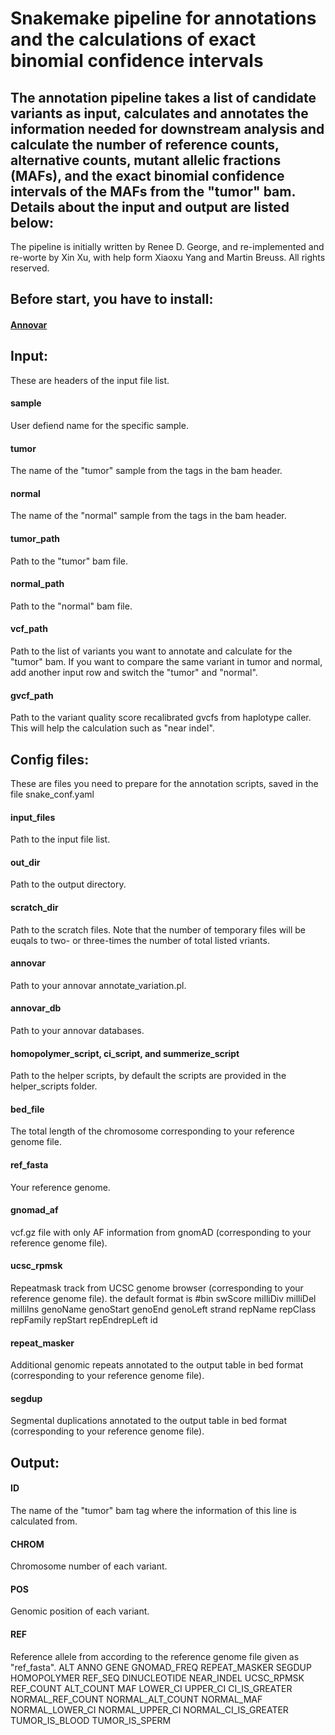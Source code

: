 # Snakemake pipeline for annotations and the calculations of exact binomial confidence intervals

## The annotation pipeline takes a list of candidate variants as input, calculates and annotates the information needed for downstream analysis and calculate the number of reference counts, alternative counts, mutant allelic fractions (MAFs), and the exact binomial confidence intervals of the MAFs from the "tumor" bam. Details about the input and output are listed below:

The pipeline is initially written by Renee D. George, and re-implemented and re-worte by Xin Xu, with help form Xiaoxu Yang and Martin Breuss.
All rights reserved.

## Before start, you have to install:
#### [Annovar](https://doc-openbio.readthedocs.io/projects/annovar/en/latest/)

## Input:
These are headers of the input file list.
#### sample
User defiend name for the specific sample.
#### tumor
The name of the "tumor" sample from the tags in the bam header.
#### normal
The name of the "normal" sample from the tags in the bam header.
#### tumor_path
Path to the "tumor" bam file.
#### normal_path
Path to the "normal" bam file.
#### vcf_path
Path to the list of variants you want to annotate and calculate for the "tumor" bam. If you want to compare the same variant in tumor and normal, add another input row and switch the "tumor" and "normal".
#### gvcf_path
Path to the variant quality score recalibrated gvcfs from haplotype caller. This will help the calculation such as "near indel".

## Config files:
These are files you need to prepare for the annotation scripts, saved in the file snake_conf.yaml
#### input_files
Path to the input file list.
#### out_dir
Path to the output directory.
#### scratch_dir
Path to the scratch files. Note that the number of temporary files will be euqals to two- or three-times the number of total listed vriants.
#### annovar
Path to your annovar annotate_variation.pl.
#### annovar_db
Path to your annovar databases.
#### homopolymer_script, ci_script, and summerize_script
Path to the helper scripts, by default the scripts are provided in the helper_scripts folder.
#### bed_file
The total length of the chromosome corresponding to your reference genome file.
#### ref_fasta
Your reference genome.
#### gnomad_af
vcf.gz file with only AF information from gnomAD (corresponding to your reference genome file).
#### ucsc_rpmsk
Repeatmask track from UCSC genome browser (corresponding to your reference genome file). the default format is #bin	swScore	milliDiv	milliDel	milliIns	genoName	genoStart	genoEnd	genoLeft	strand	repName	repClass	repFamily	repStart	repEndrepLeft	id
#### repeat_masker
Additional genomic repeats annotated to the output table in bed format (corresponding to your reference genome file).
#### segdup
Segmental duplications annotated to the output table in bed format (corresponding to your reference genome file).

## Output:
#### ID
The name of the "tumor" bam tag where the information of this line is calculated from.
#### CHROM
Chromosome number of each variant.
#### POS
Genomic position of each variant.
#### REF
Reference allele from according to the reference genome file given as "ref_fasta".
  ALT
  ANNO
  GENE
  GNOMAD_FREQ
  REPEAT_MASKER
  SEGDUP
  HOMOPOLYMER
  REF_SEQ
  DINUCLEOTIDE
  NEAR_INDEL
  UCSC_RPMSK
  REF_COUNT
  ALT_COUNT
  MAF
  LOWER_CI
  UPPER_CI
  CI_IS_GREATER
  NORMAL_REF_COUNT
  NORMAL_ALT_COUNT
  NORMAL_MAF
  NORMAL_LOWER_CI
  NORMAL_UPPER_CI
  NORMAL_CI_IS_GREATER
  TUMOR_IS_BLOOD
  TUMOR_IS_SPERM
  
  
